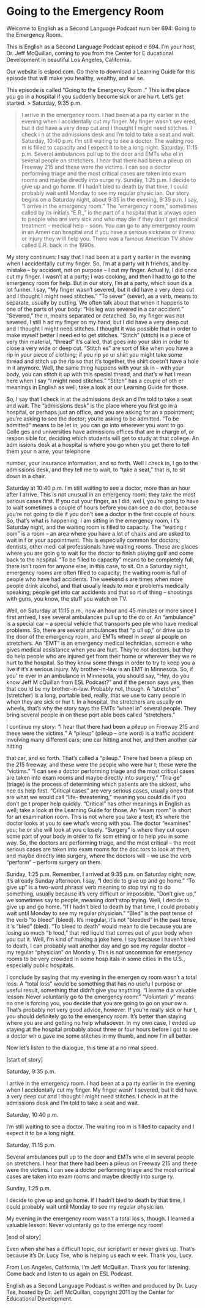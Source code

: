 # Going to the Emergency Room

Welcome to English as a Second Language Podcast num ber 694: Going to the Emergency Room.

This is English as a Second Language Podcast episod e 694.  I’m your host, Dr. Jeff McQuillan, coming to you from the Center for E ducational Development in beautiful Los Angeles, California.

Our website is eslpod.com.  Go there to download a Learning Guide for this episode that will make you healthy, wealthy, and wi se.

This episode is called “Going to the Emergency Room .”  This is the place you go in a hospital if you suddenly become sick or are hu rt.  Let’s get started. > Saturday, 9:35 p.m.
> I arrive in the emergency room.  I had been at a pa rty earlier in the evening when I accidentally cut my finger.  My finger wasn’t sev ered, but it did have a very deep cut and I thought I might need stitches.  I check i n at the admissions desk and I’m told to take a seat and wait.
> Saturday, 10:40 p.m.
> I’m still waiting to see a doctor.  The waiting roo m is filled to capacity and I expect it to be a long night.
> Saturday, 11:15 p.m.
> Several ambulances pull up to the door and EMTs whe el in several people on stretchers.  I hear that there had been a pileup on  Freeway 215 and these were the victims.  I can see a doctor performing triage and the most critical cases are taken into exam rooms and maybe directly into surge ry.
> Sunday, 1:25 p.m.
> I decide to give up and go home.  If I hadn’t bled to death by that time, I could probably wait until Monday to see my regular physic ian.
> Our story begins on a Saturday night, about 9:35 in  the evening, 9:35 p.m.  I say, “I arrive in the emergency room.”  The “emergency r oom,” sometimes called by its initials “E.R.,” is the part of a hospital that  is always open to people who are very sick and who may die if they don’t get medical  treatment – medical help – soon.  You can go to any emergency room in an Ameri can hospital and if you have a serious sickness or illness or injury they w ill help you.  There was a famous American TV show called E.R.  back in the 1990s.

My story continues: I say that I had been at a part y earlier in the evening when I accidentally cut my finger.  So, I’m at a party wit h friends, and by mistake – by accident, not on purpose – I cut my finger.  Actual ly, I did once cut my finger.  I wasn’t at a party; I was cooking, and then I had to  go to the emergency room for help.  But in our story, I’m at a party, which soun ds a lot funner.  I say, “My finger wasn’t severed, but it did have a very deep cut and  I thought I might need stitches.”  “To sever” (sever), as a verb, means to  separate, usually by cutting. We often talk about that when it happens to one of the parts of your body: “His leg was severed in a car accident.”  “Severed,” the n, means separated or detached.  So, my finger was not severed, I still h ad my finger on my hand, but I did have a very deep cut and I thought I might need  stitches.  I thought it was possible that in order to make myself better I need ed to get stitches.  “Stitch” (stitch) is a piece of very thin material, “thread”  it’s called, that goes into your skin in order to close a very wide or deep cut.  “Stitch es” are sort of like when you have a rip in your piece of clothing; if you rip yo ur shirt you might take some thread and stitch up the rip so that it’s together,  the shirt doesn’t have a hole in it anymore.  Well, the same thing happens with your sk in – with your body, you can stitch it up with this special thread, and that’s w hat I mean here when I say “I might need stitches.”  “Stitch” has a couple of oth er meanings in English as well; take a look at our Learning Guide for those.

So, I say that I check in at the admissions desk an d I’m told to take a seat and wait.  The “admissions desk” is the place where you  first go in a hospital, or perhaps just an office, and you are asking for an a ppointment; you’re asking to see the doctor; you’re asking to be admitted.  “To be admitted” means to be let in, you can go into wherever you want to go.  Colle ges and universities have admissions offices that are in charge of, or respon sible for, deciding which students will get to study at that college.  An adm issions desk at a hospital is where you go when you get there to tell them your n ame, your telephone

number, your insurance information, and so forth.  Well I check in, I go to the admissions desk, and they tell me to wait, to “take  a seat,” that is, to sit down in a chair.

Saturday at 10:40 p.m.  I’m still waiting to see a doctor, more than an hour after I arrive.  This is not unusual in an emergency room; they take the most serious cases first.  If you cut your finger, as I did, wel l, you’re going to have to wait sometimes a couple of hours before you can see a do ctor, because you’re not going to die if you don’t see a doctor in the first  couple of hours.  So, that’s what is happening; I am sitting in the emergency room, i t’s Saturday night, and the waiting room is filled to capacity.  The “waiting r oom” is a room – an area where you have a lot of chairs and are asked to wait in f or your appointment.  This is especially common for doctors; dentists, other medi cal professionals have waiting rooms.  These are places where you are goin g to wait for the doctor to finish playing golf and come back to the hospital.  “To be filled to capacity” means to be completely full, there isn’t room for anyone else, in this case, to sit.  On a Saturday night, emergency rooms are often filled to  capacity; the waiting room is full of people who have had accidents.  The weekend s are times when more people drink alcohol, and that usually leads to mor e problems medically speaking; people get into car accidents and that so rt of thing – shootings with guns, you know, the stuff you watch on TV.

Well, on Saturday at 11:15 p.m., now an hour and 45  minutes or more since I first arrived, I see several ambulances pull up to the do or.  An “ambulance” is a special car – a special vehicle that transports peo ple who have medical problems.  So, there are several ambulances that “p ull up,” or drive up to the door of the emergency room, and EMTs wheel in sever al people on stretchers. An “EMT” is an emergency medical technician, someon e who gives medical assistance when you are hurt.  They’re not doctors,  but they do help people who are injured get from their home or wherever they we re hurt to the hospital.  So they know some things in order to try to keep you a live if it’s a serious injury.  My brother-in-law is an EMT in Minnesota.  So, if you’ re ever in an ambulance in Minnesota, you should say, “Hey, do you know Jeff M cQuillan from ESL Podcast?” and if the person says yes, then that cou ld be my brother-in-law. Probably not, though.  A “stretcher” (stretcher) is  a long, portable bed, really, that we use to carry people in when they are sick or hur t.  In a hospital, the stretchers are usually on wheels, that’s why the story says the EMTs “wheel in” several people.  They bring several people in on these port able beds called “stretchers.”

I continue my story: “I hear that there had been a pileup on Freeway 215 and these were the victims.”  A “pileup” (pileup – one word) is a traffic accident involving many different cars; one car hitting anot her, and then another car hitting

that car, and so forth.  That’s called a “pileup.”  There had been a pileup on the 215 freeway, and these were the people who were hur t; these were the “victims.” “I can see a doctor performing triage and the most critical cases are taken into exam rooms and maybe directly into surgery.”  “Tria ge” (triage) is the process of determining which patients are the sickest, who nee ds help first.  “Critical cases” are very serious cases, usually ones that are what we would call “life- threatening,” meaning you could die if you don’t ge t proper help quickly.  “Critical” has other meanings in English as well; take a look at the Learning Guide for those.  An “exam room” is short for an examination room.  This is not where you take a test; it’s where the doctor looks at you to see what’s wrong with you.  The doctor “examines” you; he or she will look at you c losely.  “Surgery” is where they cut open some part of your body in order to fix som ething or to help you in some way.  So, the doctors are performing triage, and the most critical – the most serious cases are taken into exam rooms for the doc tors to look at them, and maybe directly into surgery, where the doctors will  – we use the verb “perform” – perform surgery on them.

Sunday, 1:25 p.m.  Remember, I arrived at 9:35 p.m.  on Saturday night; now, it’s already Sunday afternoon.  I say, “I decide to give  up and go home.”  “To give up” is a two-word phrasal verb meaning to stop tryi ng to do something, usually because it’s very difficult or impossible.  “Don’t give up,” we sometimes say to people, meaning don’t stop trying.  Well, I decide to give up and go home.  “If I hadn’t bled to death by that time, I could probably  wait until Monday to see my regular physician.”  “Bled” is the past tense of the verb “to bleed” (bleed).  It’s irregular, it’s not “bleeded” in the past tense, it ’s “bled” (bled).  “To bleed to death” would mean to die because you are losing so much “b lood,” that red liquid that comes out of your body when you cut it.  Well, I’m kind of making a joke here.  I say because I haven’t bled to death, I can probably  wait another day and go see my regular doctor – my regular “physician” on Monda y.  This is not uncommon for emergency rooms to be very crowded in some hosp itals in some cities in the U.S., especially public hospitals.

I conclude by saying that my evening in the emergen cy room wasn’t a total loss. A “total loss” would be something that has no usefu l purpose or useful result, something that didn’t give you anything.  “I learne d a valuable lesson: Never voluntarily go to the emergency room!”  “Voluntaril y” means no one is forcing you, you decide that you are going to go on your ow n.  That’s probably not very good advice, however.  If you’re really sick or hur t, you should definitely go to the emergency room.  It’s better than staying where you  are and getting no help whatsoever.  In my own case, I ended up staying at the hospital probably about three or four hours before I got to see a doctor wh o gave me some stitches in my thumb, and now I’m all better.

 Now let’s listen to the dialogue, this time at a no rmal speed.

[start of story]

Saturday, 9:35 p.m.

I arrive in the emergency room.  I had been at a pa rty  earlier in the evening when I accidentally cut my finger.  My finger wasn’ t severed, but it did have a very deep cut and I thought I might need stitches.  I check in at the admissions desk and I’m told to take a seat and wait.

Saturday, 10:40 p.m.

I’m still waiting to see a doctor.  The waiting roo m is filled to capacity and I expect it to be a long night.

Saturday, 11:15 p.m.

Several ambulances pull up to the door and EMTs whe el in several people on stretchers.  I hear that there had been a pileup on  Freeway 215 and these were the victims.  I can see a doctor performing triage and the most critical cases are taken into exam rooms and maybe directly into surge ry.

Sunday, 1:25 p.m.

I decide to give up and go home.  If I hadn’t bled to death by that time, I could probably wait until Monday to see my regular physic ian.

My evening in the emergency room wasn’t a total los s, though.  I learned a valuable lesson: Never voluntarily go to the emerge ncy room!

[end of story]

Even when she has a difficult topic, our scriptwrit er never gives up.  That’s because it’s Dr. Lucy Tse, who is helping us each w eek.  Thank you, Lucy.

From Los Angeles, California, I’m Jeff McQuillan.  Thank you for listening.  Come back and listen to us again on ESL Podcast.

 English as a Second Language Podcast is written and  produced by Dr. Lucy Tse, hosted by Dr. Jeff McQuillan, copyright 2011 by the  Center for Educational Development.

